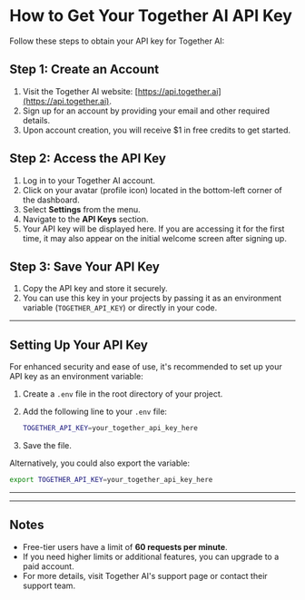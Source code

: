 # How to Get Your Together AI API Key

Follow these steps to obtain your API key for Together AI:

## Step 1: Create an Account
1. Visit the Together AI website: [https://api.together.ai](https://api.together.ai).
2. Sign up for an account by providing your email and other required details.
3. Upon account creation, you will receive $1 in free credits to get started.

## Step 2: Access the API Key
1. Log in to your Together AI account.
2. Click on your avatar (profile icon) located in the bottom-left corner of the dashboard.
3. Select **Settings** from the menu.
4. Navigate to the **API Keys** section.
5. Your API key will be displayed here. If you are accessing it for the first time, it may also appear on the initial welcome screen after signing up.

## Step 3: Save Your API Key
1. Copy the API key and store it securely.
2. You can use this key in your projects by passing it as an environment variable (`TOGETHER_API_KEY`) or directly in your code.

---
## Setting Up Your API Key

For enhanced security and ease of use, it's recommended to set up your API key as an environment variable:

1. Create a `.env` file in the root directory of your project.
2. Add the following line to your `.env` file:

    ```bash
    TOGETHER_API_KEY=your_together_api_key_here
    ```

3. Save the file.


Alternatively, you could also export the variable:
   ```bash
   export TOGETHER_API_KEY=your_together_api_key_here
   ```

---


---

## Notes
- Free-tier users have a limit of **60 requests per minute**.
- If you need higher limits or additional features, you can upgrade to a paid account.
- For more details, visit Together AI's support page or contact their support team.

